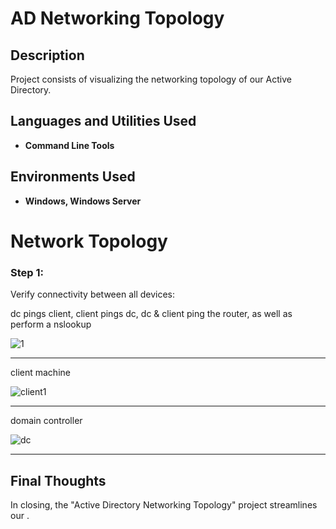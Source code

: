 <h1>AD Networking Topology</h1>



<h2>Description</h2>
Project consists of visualizing the networking topology of our Active Directory.
<br />


<h2>Languages and Utilities Used</h2>

- <b>Command Line Tools</b>


<h2>Environments Used </h2>

- <b>Windows, Windows Server</b>


<h1>Network Topology</h1>

<h3>Step 1:  </h3>
<p> Verify connectivity between all devices:
  
<br>

dc pings client, client pings dc, dc & client ping the router, as well as perform a nslookup  </p>


![1](https://github.com/user-attachments/assets/7ade8862-aa2e-469b-9f05-fc3b6366de2c)

____

client machine


![client1](https://github.com/user-attachments/assets/f17648f0-d08e-4a4b-abef-9203c6696f6c)


____

domain controller

![dc](https://github.com/user-attachments/assets/7834ddd4-4144-4e87-8777-1aeca7db4f7f)


____






<h2> Final Thoughts </h2>

<p> In closing, the "Active Directory Networking Topology" project streamlines our  .</p>
